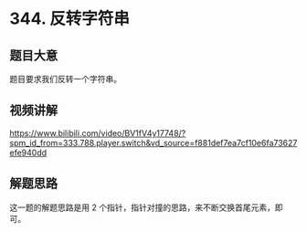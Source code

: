 # 344. 反转字符串

## 题目大意
题目要求我们反转一个字符串。

## 视频讲解
https://www.bilibili.com/video/BV1fV4y17748/?spm_id_from=333.788.player.switch&vd_source=f881def7ea7cf10e6fa73627efe940dd

## 解题思路
这一题的解题思路是用 2 个指针，指针对撞的思路，来不断交换首尾元素，即可。
